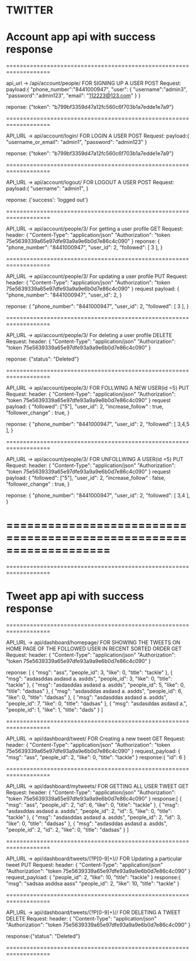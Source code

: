 # TWITTER

# Account app api with success response
===================================================================

api_url -> /api/account/people/
FOR SIGNING UP A USER
POST Request:
payload:{
    "phone_number":"8441000947",
    "user": {
		"username":"admin3",
		"password":"admin123",
		"email": "112223@123.com"
	}
}

reponse: {"token": "b799bf3359d47a12fc560c6f703b1a7edde1e7a9"}


===================================================================

API_URL -> api/account/login/
FOR LOGIN A USER
POST Request:
payload:{
	"username_or_email": "admin1",
	"password": "admin123"
}

reponse: {"token": "b799bf3359d47a12fc560c6f703b1a7edde1e7a9"}


===================================================================

API_URL -> api/account/logout/
FOR LOGOUT A USER
POST Request:
payload:{
	"username": "admin1",
}

reponse: {'success': 'logged out'}


===================================================================

API_URL -> api/account/people/3/
For getting a user profile
GET Request:
header: {
    "Content-Type": "application/json"
    "Authorization": "token 75e5639339a65e97dfe93a9a9e6b0d7e86c4c090"
}
reponse: {
    "phone_number": "8441000947",
    "user_id": 2,
    "followed": [
        3
    ],
}

===================================================================

API_URL -> api/account/people/3/
For updating a user profile
PUT Request:
header: {
    "Content-Type": "application/json"
    "Authorization": "token 75e5639339a65e97dfe93a9a9e6b0d7e86c4c090"
}
request payload: {
    "phone_number": "8441000947",
    "user_id": 2,
}

reponse: {
    "phone_number": "8441000947",
    "user_id": 2,
    "followed": [
        3
    ],
}

===================================================================

API_URL -> api/account/people/3/
For deleting a user profile
DELETE Request:
header: {
    "Content-Type": "application/json"
    "Authorization": "token 75e5639339a65e97dfe93a9a9e6b0d7e86c4c090"
}

reponse: {"status": "Deleted"}

===================================================================


API_URL -> api/account/people/3/
FOR FOLLWING A NEW USER(id =5)
PUT Request:
header: {
    "Content-Type": "application/json"
    "Authorization": "token 75e5639339a65e97dfe93a9a9e6b0d7e86c4c090"
}
request payload: {
    "followed": ["5"],
    "user_id": 2,
    "increase_follow" : true,
	"follower_change" : true,
}

reponse: {
    "phone_number": "8441000947",
    "user_id": 2,
    "followed": [
        3,4,5
    ],
}

===================================================================


API_URL -> api/account/people/3/
FOR UNFOLLWING A USER(id =5)
PUT Request:
header: {
    "Content-Type": "application/json"
    "Authorization": "token 75e5639339a65e97dfe93a9a9e6b0d7e86c4c090"
}
request payload: {
    "followed": ["5"],
    "user_id": 2,
    "increase_follow" : false,
	"follower_change" : true,
}

reponse: {
    "phone_number": "8441000947",
    "user_id": 2,
    "followed": [
        3,4
    ],
}

===================================================================
===================================================================
===================================================================




# Tweet app api with success response


===================================================================


API_URL -> api/dashboard/homepage/
FOR SHOWING THE TWEETS ON HOME PAGE OF THE FOLLOWED USER IN RECENT SORTED ORDER
GET Request:
header: {
    "Content-Type": "application/json"
    "Authorization": "token 75e5639339a65e97dfe93a9a9e6b0d7e86c4c090"
}

reponse: [
    {
        "msg": "ass",
        "people_id": 3,
        "like": 0,
        "title": "tackle"
    },
    {
        "msg": "asdasddas asdasd a. asdds",
        "people_id": 3,
        "like": 0,
        "title": "tackle"
    },
    {
        "msg": "asdasddas asdasd a. asdds",
        "people_id": 5,
        "like": 0,
        "title": "dadsas"
    },
    {
        "msg": "asdasddas asdasd a. asdds",
        "people_id": 6,
        "like": 0,
        "title": "dadsas"
    },
    {
        "msg": "asdasddas asdasd a. asdds",
        "people_id": 7,
        "like": 0,
        "title": "dadsas"
    },
    {
        "msg": "asdasddas asdasd a.",
        "people_id": 1,
        "like": 1,
        "title": "dads"
    }
]

===================================================================

API_URL -> api/dashboard/tweet/
FOR Creating a new tweet
GET Request:
header: {
    "Content-Type": "application/json"
    "Authorization": "token 75e5639339a65e97dfe93a9a9e6b0d7e86c4c090"
}
request_payload: {
        "msg": "ass",
        "people_id": 2,
        "like": 0,
        "title": "tackle"
}
response:{
    "id": 6
}

===================================================================

API_URL -> api/dashboard/mytweets/
FOR GETTING ALL USER TWEET
GET Request:
header: {
    "Content-Type": "application/json"
    "Authorization": "token 75e5639339a65e97dfe93a9a9e6b0d7e86c4c090"
}
response:[
    {
        "msg": "ass",
        "people_id": 2,
        "id": 6,
        "like": 0,
        "title": "tackle"
    },
    {
        "msg": "asdasddas asdasd a. asdds",
        "people_id": 2,
        "id": 5,
        "like": 0,
        "title": "tackle"
    },
    {
        "msg": "asdasddas asdasd a. asdds",
        "people_id": 2,
        "id": 3,
        "like": 0,
        "title": "dadsas"
    },
    {
        "msg": "asdasddas asdasd a. asdds",
        "people_id": 2,
        "id": 2,
        "like": 0,
        "title": "dadsas"
    }
]

===================================================================

API_URL -> api/dashboard/tweets/(?P<pk>[0-9]+)//
FOR Updating a particular tweet
PUT Request:
header: {
    "Content-Type": "application/json"
    "Authorization": "token 75e5639339a65e97dfe93a9a9e6b0d7e86c4c090"
}
request_payload: {
        "people_id": 2,
        "like": 10,
        "title": "tackle"
}
response:{
        "msg": "sadsaa asddsa aass"
        "people_id": 2,
        "like": 10,
        "title": "tackle"
}

===================================================================

API_URL -> api/dashboard/tweets/(?P<pk>[0-9]+)//
FOR DELETING A TWEET
DELETE Request:
header: {
    "Content-Type": "application/json"
    "Authorization": "token 75e5639339a65e97dfe93a9a9e6b0d7e86c4c090"
}

response:{"status": "Deleted"}

===================================================================
